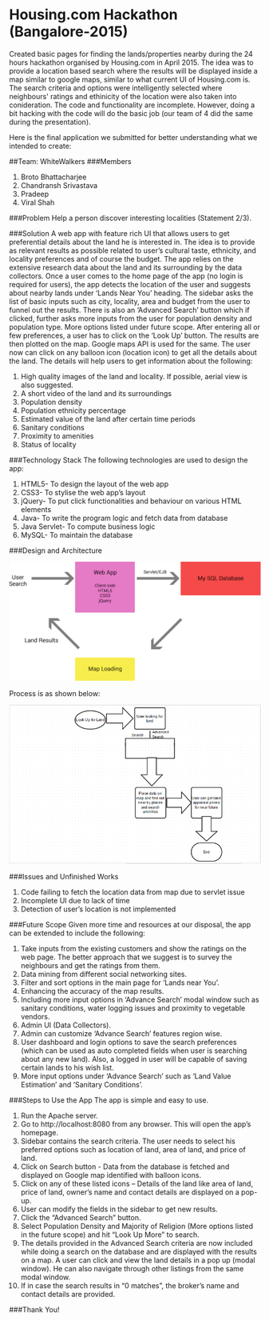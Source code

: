 # Housing.com Hackathon (Bangalore-2015)

Created basic pages for finding the lands/properties nearby during the 24 hours hackathon organised by Housing.com in April 2015. The idea was to provide a location based search where the results will be displayed inside a map similar to google maps, similar to what current UI of Housing.com is. The search criteria and options were intelligently selected where neighbours' ratings and ethinicity of the location were also taken into conideration. The code and functionality are incomplete. However, doing a bit hacking with the code will do the basic job (our team of 4 did the same during the presentation).

Here is the final application we submitted for better understanding what we intended to create:

##Team: WhiteWalkers
###Members
1.	Broto Bhattacharjee 
2.	Chandransh Srivastava
3.	Pradeep
4.	Viral Shah

###Problem 
Help a person discover interesting localities (Statement 2/3).

###Solution	
A web app with feature rich UI that allows users to get preferential details about the land he is interested in. The idea is to provide as relevant results as possible related to user’s cultural taste, ethnicity, and locality preferences and of course the budget. The app relies on the extensive research data about the land and its surrounding by the data collectors. Once a user comes to the home page of the app (no login is required for users), the app detects the location of the user and suggests about nearby lands under ‘Lands Near You’ heading. The sidebar asks the list of basic inputs such as city, locality, area and budget from the user to funnel out the results. There is also an ‘Advanced Search’ button which if clicked, further asks more inputs from the user for population density and population type. More options listed under future scope. After entering all or few preferences, a user has to click on the ‘Look Up’ button. The results are then plotted on the map. Google maps API is used for the same. The user now can click on any balloon icon (location icon) to get all the details about the land. The details will help users to get information about the following:

1.	High quality images of the land and locality. If possible, aerial view is also suggested.
2.	A short video of the land and its surroundings
3.	Population density
4.	Population ethnicity percentage
5.	Estimated value of the land after certain time periods
6.	Sanitary conditions
7.	Proximity to amenities
8.	Status of locality

###Technology Stack
The following technologies are used to design the app:

1.	HTML5- To design the layout of the web app
2.	CSS3- To stylise the web app’s layout
3.	jQuery- To put click functionalities and behaviour on various HTML elements
4.	Java- To write the program logic and fetch data from database
5.	Java Servlet- To compute business logic
6.	MySQL- To maintain the database

###Design and Architecture

![Design](https://raw.githubusercontent.com/Chandransh/housing-hackathon-bangalore-2015/master/WebContent/images/architecture.png)

Process is as shown below:

![Process](https://raw.githubusercontent.com/Chandransh/housing-hackathon-bangalore-2015/master/WebContent/images/process.png)

###Issues and Unfinished Works

1.	Code failing to fetch the location data from map due to servlet issue
2.	Incomplete UI due to lack of time
3.	Detection of user’s location is not implemented

###Future Scope
Given more time and resources at our disposal, the app can be extended to include the following:

1.	Take inputs from the existing customers and show the ratings on the web page. The better approach that we suggest is to survey the neighbours and get the ratings from them.
2.	Data mining from different social networking sites.
3.	Filter and sort options in the main page for ‘Lands near You’.
4.	Enhancing the accuracy of the map results.
5.	Including more input options in ‘Advance Search’ modal window such as sanitary conditions, water logging issues and proximity to vegetable vendors.
6.	Admin UI (Data Collectors).
7.	Admin can customize ‘Advance Search’ features region wise.
8.	User dashboard and login options to save the search preferences (which can be used as auto completed fields when user is searching about any new land). Also, a logged in user will be capable of saving certain lands to his wish list.
9.	More input options under ‘Advance Search’ such as ‘Land Value Estimation’ and ‘Sanitary Conditions’.

###Steps to Use the App
The app is simple and easy to use.

1.	Run the Apache server.
2.	Go to http://localhost:8080 from any browser. This will open the app’s homepage.
3.	Sidebar contains the search criteria. The user needs to select his preferred options such as location of land, area of land, and price of land.
4.	Click on Search button - Data from the database is fetched and displayed on Google map identified with balloon icons.
5.	Click on any of these listed icons – Details of the land like area of land, price of land, owner’s name and contact details are displayed on a pop-up.
6.	User can modify the fields in the sidebar to get new results.
7.	Click the “Advanced Search” button.
8.	Select Population Density and Majority of Religion (More options listed in the future scope) and hit “Look Up More” to search.
9.	The details provided in the Advanced Search criteria are now included while doing a search on the database and are displayed with the results on a map. A user can click and view the land details in a pop up (modal window). He can also navigate through other listings from the same modal window.
10.	 If in case the search results in “0 matches”, the broker’s name and contact details are provided.

###Thank You!

